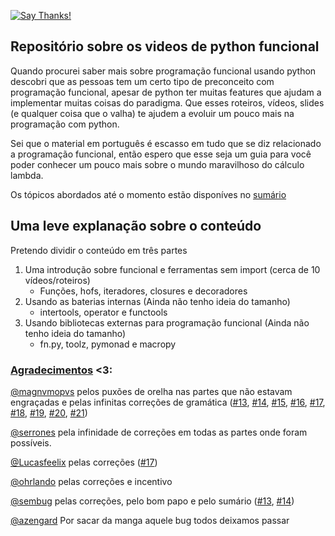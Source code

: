 [![Say Thanks!](https://img.shields.io/badge/Say%20Thanks-!-1EAEDB.svg)](https://saythanks.io/to/z4r4tu5tr4)
## Repositório sobre os videos de python funcional

Quando procurei saber mais sobre programação funcional usando python descobri que as pessoas tem um certo tipo de preconceito com programação funcional, apesar de python ter muitas features que ajudam a implementar muitas coisas do paradigma. Que esses roteiros, vídeos, slides (e qualquer coisa que o valha) te ajudem a evoluir um pouco mais na programação com python.

Sei que o material em português é escasso em tudo que se diz relacionado a programação funcional, então espero que esse seja um guia para você poder conhecer um pouco mais sobre o mundo maravilhoso do cálculo lambda.

Os tópicos abordados até o momento estão disponíves no [sumário](sumario.md)


## Uma leve explanação sobre o conteúdo

Pretendo dividir o conteúdo em três partes

1. Uma introdução sobre funcional e ferramentas sem import (cerca de 10 vídeos/roteiros)
    - Funções, hofs, iteradores, closures e decoradores
2. Usando as baterias internas (Ainda não tenho ideia do tamanho)
    - intertools, operator e functools
3. Usando bibliotecas externas para programação funcional (Ainda não tenho ideia do tamanho)
    - fn.py, toolz, pymonad e macropy


### [Agradecimentos](https://github.com/z4r4tu5tr4/python-funcional/graphs/contributors) <3:

[@magnvmopvs](https://github.com/magnvmopvs) pelos puxões de orelha nas partes que não estavam engraçadas e pelas infinitas correções de gramática ([#13](https://github.com/z4r4tu5tr4/python-funcional/issues/13), [#14](https://github.com/z4r4tu5tr4/python-funcional/issues/14), [#15](https://github.com/z4r4tu5tr4/python-funcional/issues/15), [#16](https://github.com/z4r4tu5tr4/python-funcional/issues/16), [#17](https://github.com/z4r4tu5tr4/python-funcional/issues/17), [#18](https://github.com/z4r4tu5tr4/python-funcional/issues/18), [#19](https://github.com/z4r4tu5tr4/python-funcional/issues/19), [#20](https://github.com/z4r4tu5tr4/python-funcional/issues/20),
[#21](https://github.com/z4r4tu5tr4/python-funcional/issues/21))

[@serrones](https://github.com/Serrones) pela infinidade de correções em todas as partes onde foram possíveis.

[@Lucasfeelix](https://github.com/Lucasfeelix) pelas correções ([#17](https://github.com/z4r4tu5tr4/python-funcional/issues/17))

[@ohrlando](https://github.com/ohrlando) pelas correções e incentivo

[@sembug](https://github.com/sembug) pelas correções, pelo bom papo e pelo sumário ([#13](https://github.com/z4r4tu5tr4/python-funcional/issues/13), [#14](https://github.com/z4r4tu5tr4/python-funcional/issues/14))

[@azengard](https://github.com/azengard) Por sacar da manga aquele bug todos deixamos passar
